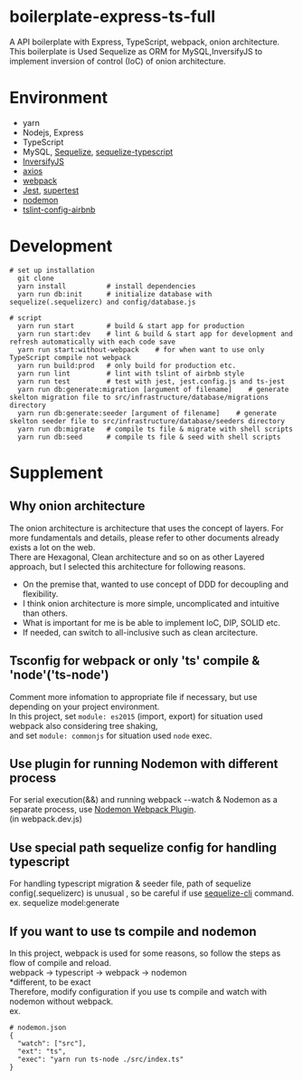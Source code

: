 # boilerplate-express-ts-full

A API boilerplate with Express, TypeScript, webpack, onion architecture. This boilerplate is Used Sequelize as ORM for MySQL,InversifyJS to implement inversion of control (IoC) of onion architecture.

# Environment

- yarn
- Nodejs, Express
- TypeScript
- MySQL, [Sequelize](https://sequelize.org/), [sequelize-typescript](https://github.com/RobinBuschmann/sequelize-typescript)
- [InversifyJS](https://github.com/inversify/InversifyJS)
- [axios](https://github.com/axios/axios)
- [webpack](https://webpack.js.org/)
- [Jest](https://jestjs.io/ja/), [supertest](https://github.com/visionmedia/supertest)
- [nodemon](https://github.com/remy/nodemon)
- [tslint-config-airbnb](https://github.com/progre/tslint-config-airbnb)

# Development

```
# set up installation
  git clone
  yarn install          # install dependencies
  yarn run db:init      # initialize database with sequelize(.sequelizerc) and config/database.js

# script
  yarn run start        # build & start app for production
  yarn run start:dev    # lint & build & start app for development and refresh automatically with each code save
  yarn run start:without-webpack    # for when want to use only TypeScript compile not webpack
  yarn run build:prod   # only build for production etc.
  yarn run lint         # lint with tslint of airbnb style
  yarn run test         # test with jest, jest.config.js and ts-jest
  yarn run db:generate:migration [argument of filename]    # generate skelton migration file to src/infrastructure/database/migrations directory
  yarn run db:generate:seeder [argument of filename]    # generate skelton seeder file to src/infrastructure/database/seeders directory
  yarn run db:migrate   # compile ts file & migrate with shell scripts
  yarn run db:seed      # compile ts file & seed with shell scripts
```

# Supplement

## Why onion architecture

The onion architecture is architecture that uses the concept of layers. For more fundamentals and details, please refer to other documents already exists a lot on the web.  
There are Hexagonal, Clean architecture and so on as other Layered approach, but I selected this architecture for following reasons.

- On the premise that, wanted to use concept of DDD for decoupling and flexibility.
- I think onion architecture is more simple, uncomplicated and intuitive than others.
- What is important for me is be able to implement IoC, DIP, SOLID etc.
- If needed, can switch to all-inclusive such as clean arcitecture.

## Tsconfig for webpack or only 'ts' compile & 'node'('ts-node')

Comment more infomation to appropriate file if necessary, but use depending on your project environment.  
In this project, set `module: es2015` (import, export) for situation used webpack also considering tree shaking,  
and set `module: commonjs` for situation used `node` exec.

## Use plugin for running Nodemon with different process

For serial execution(&&) and running webpack --watch & Nodemon as a separate process, use [Nodemon Webpack Plugin](https://github.com/Izhaki/nodemon-webpack-plugin).  
(in webpack.dev.js)

## Use special path sequelize config for handling typescript

For handling typescript migration & seeder file, path of sequelize config(.sequelizerc) is unusual , so be careful if use [sequelize-cli](https://github.com/sequelize/cli) command.  
ex. sequelize model:generate

## If you want to use ts compile and nodemon

In this project, webpack is used for some reasons, so follow the steps as flow of compile and reload.  
webpack -> typescript -> webpack -> nodemon  
\*different, to be exact  
Therefore, modify configuration if you use ts compile and watch with nodemon without webpack.  
ex.

```
# nodemon.json
{
  "watch": ["src"],
  "ext": "ts",
  "exec": "yarn run ts-node ./src/index.ts"
}
```
